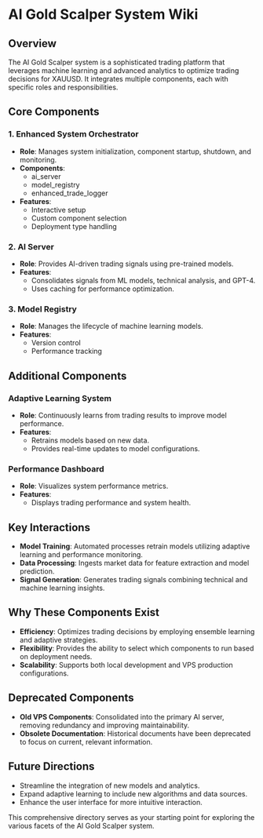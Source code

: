# AI Gold Scalper System Wiki

## Overview
The AI Gold Scalper system is a sophisticated trading platform that leverages machine learning and advanced analytics to optimize trading decisions for XAUUSD. It integrates multiple components, each with specific roles and responsibilities.

## Core Components

### 1. Enhanced System Orchestrator
- **Role**: Manages system initialization, component startup, shutdown, and monitoring.
- **Components**:
  - ai_server
  - model_registry
  - enhanced_trade_logger
- **Features**:
  - Interactive setup
  - Custom component selection
  - Deployment type handling

### 2. AI Server
- **Role**: Provides AI-driven trading signals using pre-trained models.
- **Features**:
  - Consolidates signals from ML models, technical analysis, and GPT-4.
  - Uses caching for performance optimization.

### 3. Model Registry
- **Role**: Manages the lifecycle of machine learning models.
- **Features**:
  - Version control
  - Performance tracking

## Additional Components

### Adaptive Learning System
- **Role**: Continuously learns from trading results to improve model performance.
- **Features**:
  - Retrains models based on new data.
  - Provides real-time updates to model configurations.

### Performance Dashboard
- **Role**: Visualizes system performance metrics.
- **Features**:
  - Displays trading performance and system health.

## Key Interactions
- **Model Training**: Automated processes retrain models utilizing adaptive learning and performance monitoring.
- **Data Processing**: Ingests market data for feature extraction and model prediction.
- **Signal Generation**: Generates trading signals combining technical and machine learning insights.

## Why These Components Exist
- **Efficiency**: Optimizes trading decisions by employing ensemble learning and adaptive strategies.
- **Flexibility**: Provides the ability to select which components to run based on deployment needs.
- **Scalability**: Supports both local development and VPS production configurations.

## Deprecated Components
- **Old VPS Components**: Consolidated into the primary AI server, removing redundancy and improving maintainability.
- **Obsolete Documentation**: Historical documents have been deprecated to focus on current, relevant information.

## Future Directions
- Streamline the integration of new models and analytics.
- Expand adaptive learning to include new algorithms and data sources.
- Enhance the user interface for more intuitive interaction.

This comprehensive directory serves as your starting point for exploring the various facets of the AI Gold Scalper system.

